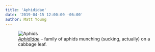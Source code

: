 ```yaml
---
title: 'Aphididae'
date: '2019-04-15 12:00:00 -06:00'
author: Matt Young
---
```

<figure>
<img src="{{ site.baseurl }}/uploads/2019/DSC01977_Aphid_Family_600.jpg" alt="Aphids"/>
<figcaption>
<a href="https://en.wikipedia.org/wiki/Aphid"><i>Aphididae</i></a> &ndash; family of aphids munching (sucking, actually) on a cabbage leaf.
</figcaption>
</figure>




